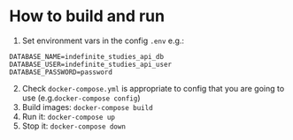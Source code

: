# How to build and run
1. Set environment vars in the config `.env` e.g.:
```
DATABASE_NAME=indefinite_studies_api_db
DATABASE_USER=indefinite_studies_api_user
DATABASE_PASSWORD=password
```
2. Check `docker-compose.yml` is appropriate to config that you are going to use (e.g.`docker-compose config`)
3. Build images: `docker-compose build`
4. Run it: `docker-compose up`
5. Stop it: `docker-compose down`
